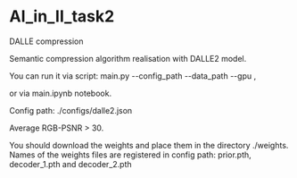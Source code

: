 # AI_in_II_task2
DALLE compression

Semantic compression algorithm realisation with DALLE2 model.

You can run it via script: 
main.py --config_path <path to model config> --data_path <path to dataset of images and texts> --gpu <gpu  num>,

or via main.ipynb notebook.

Config path: ./configs/dalle2.json

Average RGB-PSNR > 30.

You should download the weights and place them in the directory ./weights. Names of the weights files are registered in config path:
prior.pth, decoder_1.pth and decoder_2.pth

